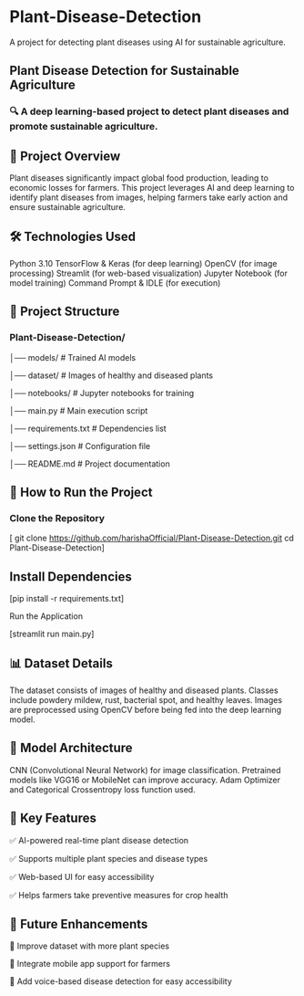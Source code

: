 # Plant-Disease-Detection
A project for detecting plant diseases using AI for sustainable agriculture.

## Plant Disease Detection for Sustainable Agriculture

 ### 🔍 A deep learning-based project to detect plant diseases and promote sustainable agriculture.

## 🌱 Project Overview
Plant diseases significantly impact global food production, leading to economic losses for farmers. This project leverages AI and deep learning to identify plant diseases from images, helping farmers take early action and ensure sustainable agriculture.

## 🛠 Technologies Used
Python 3.10
TensorFlow & Keras (for deep learning)
OpenCV (for image processing)
Streamlit (for web-based visualization)
Jupyter Notebook (for model training)
Command Prompt & IDLE (for execution)

## 📂 Project Structure
### Plant-Disease-Detection/
│── models/                     # Trained AI models

│── dataset/                     # Images of healthy and diseased plants

│── notebooks/                   # Jupyter notebooks for training

│── main.py                      # Main execution script

│── requirements.txt             # Dependencies list

│── settings.json                # Configuration file

│── README.md                    # Project documentation

## 🚀 How to Run the Project

### Clone the Repository
[ git clone https://github.com/harishaOfficial/Plant-Disease-Detection.git 
cd Plant-Disease-Detection]

## Install Dependencies

[pip install -r requirements.txt]

Run the Application

[streamlit run main.py]

## 📊 Dataset Details

The dataset consists of images of healthy and diseased plants.
Classes include powdery mildew, rust, bacterial spot, and healthy leaves.
Images are preprocessed using OpenCV before being fed into the deep learning model.

## 🔬 Model Architecture

CNN (Convolutional Neural Network) for image classification.
Pretrained models like VGG16 or MobileNet can improve accuracy.
Adam Optimizer and Categorical Crossentropy loss function used.

## 🎯 Key Features  

✅ AI-powered real-time plant disease detection

✅ Supports multiple plant species and disease types

✅ Web-based UI for easy accessibility

✅ Helps farmers take preventive measures for crop health

## 🎯 Future Enhancements

🔹 Improve dataset with more plant species

🔹 Integrate mobile app support for farmers

🔹 Add voice-based disease detection for easy accessibility
